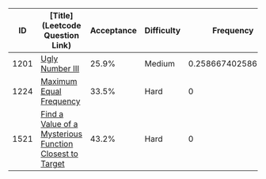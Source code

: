 |ID|[Title](Leetcode Question Link)|Acceptance|Difficulty|Frequency|
|----|-----|----|---|---|
|1201|[Ugly Number III]( https://leetcode.com/problems/ugly-number-iii)|25.9%|Medium|0.2586674025861649|
|1224|[Maximum Equal Frequency]( https://leetcode.com/problems/maximum-equal-frequency)|33.5%|Hard|0|
|1521|[Find a Value of a Mysterious Function Closest to Target]( https://leetcode.com/problems/find-a-value-of-a-mysterious-function-closest-to-target)|43.2%|Hard|0|

